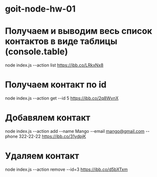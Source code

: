 # goit-node-hw-01


# Получаем и выводим весь список контактов в виде таблицы (console.table)
node index.js --action list
https://ibb.co/LRkxNx8
# Получаем контакт по id
node index.js --action get --id 5
https://ibb.co/2q8WvnX
# Добавялем контакт
node index.js --action add --name Mango --email mango@gmail.com --phone 322-22-22
https://ibb.co/31ydpjK
# Удаляем контакт
node index.js --action remove --id=3
https://ibb.co/d5bXTxm